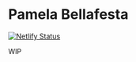 # Pamela Bellafesta

[![Netlify Status](https://api.netlify.com/api/v1/badges/e02a02ae-adfd-4c73-aea2-bf976b5c6429/deploy-status)](https://app.netlify.com/sites/pamelabellafesta/deploys)

WIP
